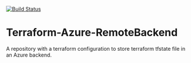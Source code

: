 [![Build Status](https://littlecoding.visualstudio.com/Open-Project/_apis/build/status/kunduso.Terraform-Azure-RemoteBackend?branchName=main)](https://littlecoding.visualstudio.com/Open-Project/_build/latest?definitionId=20&branchName=main)
# Terraform-Azure-RemoteBackend
A repository with a terraform configuration to store terraform tfstate file in an Azure backend.
